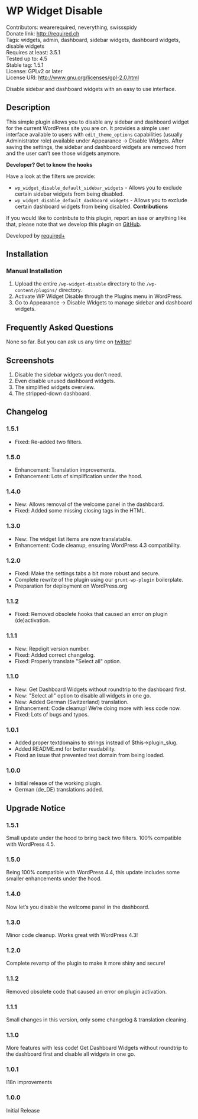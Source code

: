 # WP Widget Disable #
Contributors:      wearerequired, neverything, swissspidy  
Donate link:       http://required.ch  
Tags:              widgets, admin, dashboard, sidebar widgets, dashboard widgets, disable widgets  
Requires at least: 3.5.1  
Tested up to:      4.5  
Stable tag:        1.5.1  
License:           GPLv2 or later  
License URI:       http://www.gnu.org/licenses/gpl-2.0.html  

Disable sidebar and dashboard widgets with an easy to use interface.

## Description ##
This simple plugin allows you to disable any sidebar and dashboard widget for the current WordPress site you are on. It provides a simple user interface available to users with `edit_theme_options` capabilities (usually Administrator role) available under Appearance -> Disable Widgets.
After saving the settings, the sidebar and dashboard widgets are removed from and the user can’t see those widgets anymore.

**Developer? Get to know the hooks**

Have a look at the filters we provide:

* `wp_widget_disable_default_sidebar_widgets` - Allows you to exclude certain sidebar widgets from being disabled.
* `wp_widget_disable_default_dashboard_widgets` - Allows you to exclude certain dashboard widgets from being disabled.
**Contributions**

If you would like to contribute to this plugin, report an isse or anything like that, please note that we develop this plugin on [GitHub](https://github.com/wearerequired/WP-Widget-Disable).

Developed by [required+](http://required.ch/ "Team of experienced web professionals from Switzerland & Germany")

## Installation ##

### Manual Installation ###

1. Upload the entire `/wp-widget-disable` directory to the `/wp-content/plugins/` directory.
2. Activate WP Widget Disable through the Plugins menu in WordPress.
3. Go to Appearance -> Disable Widgets to manage sidebar and dashboard widgets.

## Frequently Asked Questions ##

None so far. But you can ask us any time on [twitter](https://twitter.com/wearerequired)!

## Screenshots ##

1. Disable the sidebar widgets you don’t need.
2. Even disable unused dashboard widgets.
3. The simplified widgets overview.
4. The stripped-down dashboard.

## Changelog ##

### 1.5.1 ###
* Fixed: Re-added two filters.

### 1.5.0 ###
* Enhancement: Translation improvements.
* Enhancement: Lots of simplification under the hood.

### 1.4.0 ###
* New: Allows removal of the welcome panel in the dashboard.
* Fixed: Added some missing closing tags in the HTML.

### 1.3.0 ###
* New: The widget list items are now translatable.
* Enhancement: Code cleanup, ensuring WordPress 4.3 compatibility.

### 1.2.0 ###
* Fixed: Make the settings tabs a bit more robust and secure.
* Complete rewrite of the plugin using our `grunt-wp-plugin` boilerplate.
* Preparation for deployment on WordPress.org

### 1.1.2 ###
* Fixed: Removed obsolete hooks that caused an error on plugin (de)activation.

### 1.1.1 ###
* New: Repdigit version number.
* Fixed: Added correct changelog.
* Fixed: Properly translate "Select all" option.

### 1.1.0 ###
* New: Get Dashboard Widgets without roundtrip to the dashboard first.
* New: "Select all" option to disable all widgets in one go.
* New: Added German (Switzerland) translation.
* Enhancement: Code cleanup! We’re doing more with less code now.
* Fixed: Lots of bugs and typos.

### 1.0.1 ###
* Added proper textdomains to strings instead of $this->plugin_slug.
* Added README.md for better readability.
* Fixed an issue that prevented text domain from being loaded.

### 1.0.0 ###
* Initial release of the working plugin.
* German (de_DE) translations added.

## Upgrade Notice ##

### 1.5.1 ###
Small update under the hood to bring back two filters. 100% compatible with WordPress 4.5.

### 1.5.0 ###
Being 100% compatible with WordPress 4.4, this update includes some smaller enhancements under the hood.

### 1.4.0 ###
Now let’s you disable the welcome panel in the dashboard.

### 1.3.0 ###
Minor code cleanup. Works great with WordPress 4.3!

### 1.2.0 ###
Complete revamp of the plugin to make it more shiny and secure!

### 1.1.2 ###
Removed obsolete code that caused an error on plugin activation.

### 1.1.1 ###
Small changes in this version, only some changelog & translation cleaning.

### 1.1.0 ###
More features with less code! Get Dashboard Widgets without roundtrip to the dashboard first and disable all widgets in one go.

### 1.0.1 ###
I18n improvements

### 1.0.0 ###
Initial Release
